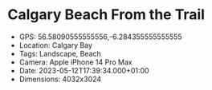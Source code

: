 # Calgary Beach From the Trail

- GPS: 56.58090555555556,-6.284355555555555
- Location: Calgary Bay
- Tags: Landscape, Beach
- Camera: Apple iPhone 14 Pro Max
- Date: 2023-05-12T17:39:34.000+01:00
- Dimensions: 4032x3024
